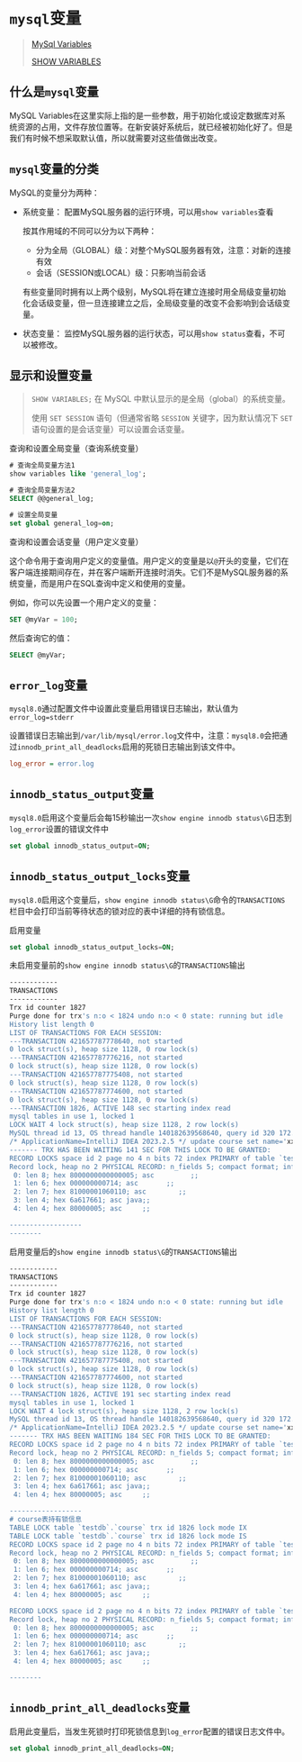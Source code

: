 # `mysql`变量

>[MySql Variables](https://blog.csdn.net/senver_wen/article/details/85773692)
>
>[SHOW VARIABLES](https://mariadb.com/kb/en/show-variables/)

## 什么是`mysql`变量

MySQL Variables在这里实际上指的是一些参数，用于初始化或设定数据库对系统资源的占用，文件存放位置等。在新安装好系统后，就已经被初始化好了。但是我们有时候不想采取默认值，所以就需要对这些值做出改变。

## `mysql`变量的分类

MySQL的变量分为两种：

- 系统变量： 配置MySQL服务器的运行环境，可以用`show variables`查看

  按其作用域的不同可以分为以下两种：

  - 分为全局（GLOBAL）级：对整个MySQL服务器有效，注意：对新的连接有效
  - 会话（SESSION或LOCAL）级：只影响当前会话

  有些变量同时拥有以上两个级别，MySQL将在建立连接时用全局级变量初始化会话级变量，但一旦连接建立之后，全局级变量的改变不会影响到会话级变量。

- 状态变量： 监控MySQL服务器的运行状态，可以用`show status`查看，不可以被修改。

## 显示和设置变量

>`SHOW VARIABLES;` 在 MySQL 中默认显示的是全局（global）的系统变量。
>
>使用 `SET SESSION` 语句（但通常省略 `SESSION` 关键字，因为默认情况下 `SET` 语句设置的是会话变量）可以设置会话变量。

查询和设置全局变量（查询系统变量）

```sql
# 查询全局变量方法1
show variables like 'general_log';

# 查询全局变量方法2
SELECT @@general_log;

# 设置全局变量
set global general_log=on;
```



查询和设置会话变量（用户定义变量）

这个命令用于查询用户定义的变量值。用户定义的变量是以`@`开头的变量，它们在客户端连接期间存在，并在客户端断开连接时消失。它们不是MySQL服务器的系统变量，而是用户在SQL查询中定义和使用的变量。

例如，你可以先设置一个用户定义的变量：

```sql
SET @myVar = 100;
```

然后查询它的值：

```sql
SELECT @myVar;
```



## `error_log`变量

`mysql8.0`通过配置文件中设置此变量启用错误日志输出，默认值为`error_log=stderr`

设置错误日志输出到`/var/lib/mysql/error.log`文件中，注意：`mysql8.0`会把通过`innodb_print_all_deadlocks`启用的死锁日志输出到该文件中。

```ini
log_error = error.log
```



## `innodb_status_output`变量

`mysql8.0`启用这个变量后会每15秒输出一次`show engine innodb status\G`日志到`log_error`设置的错误文件中

```sql
set global innodb_status_output=ON;
```



## `innodb_status_output_locks`变量

`mysql8.0`启用这个变量后，`show engine innodb status\G`命令的`TRANSACTIONS`栏目中会打印当前等待状态的锁对应的表中详细的持有锁信息。

启用变量

```sql
set global innodb_status_output_locks=ON;
```

未启用变量前的`show engine innodb status\G`的`TRANSACTIONS`输出

```bash
------------
TRANSACTIONS
------------
Trx id counter 1827
Purge done for trx's n:o < 1824 undo n:o < 0 state: running but idle
History list length 0
LIST OF TRANSACTIONS FOR EACH SESSION:
---TRANSACTION 421657787778640, not started
0 lock struct(s), heap size 1128, 0 row lock(s)
---TRANSACTION 421657787776216, not started
0 lock struct(s), heap size 1128, 0 row lock(s)
---TRANSACTION 421657787775408, not started
0 lock struct(s), heap size 1128, 0 row lock(s)
---TRANSACTION 421657787774600, not started
0 lock struct(s), heap size 1128, 0 row lock(s)
---TRANSACTION 1826, ACTIVE 148 sec starting index read
mysql tables in use 1, locked 1
LOCK WAIT 4 lock struct(s), heap size 1128, 2 row lock(s)
MySQL thread id 13, OS thread handle 140182639568640, query id 320 172.20.36.1 root updating
/* ApplicationName=IntelliJ IDEA 2023.2.5 */ update course set name='xxx' where id=5
------- TRX HAS BEEN WAITING 141 SEC FOR THIS LOCK TO BE GRANTED:
RECORD LOCKS space id 2 page no 4 n bits 72 index PRIMARY of table `testdb`.`course` trx id 1826 lock_mode X locks rec but not gap waiting
Record lock, heap no 2 PHYSICAL RECORD: n_fields 5; compact format; info bits 0
 0: len 8; hex 8000000000000005; asc         ;;
 1: len 6; hex 000000000714; asc       ;;
 2: len 7; hex 81000001060110; asc        ;;
 3: len 4; hex 6a617661; asc java;;
 4: len 4; hex 80000005; asc     ;;

------------------
--------
```

启用变量后的`show engine innodb status\G`的`TRANSACTIONS`输出

```bash
------------
TRANSACTIONS
------------
Trx id counter 1827
Purge done for trx's n:o < 1824 undo n:o < 0 state: running but idle
History list length 0
LIST OF TRANSACTIONS FOR EACH SESSION:
---TRANSACTION 421657787778640, not started
0 lock struct(s), heap size 1128, 0 row lock(s)
---TRANSACTION 421657787776216, not started
0 lock struct(s), heap size 1128, 0 row lock(s)
---TRANSACTION 421657787775408, not started
0 lock struct(s), heap size 1128, 0 row lock(s)
---TRANSACTION 421657787774600, not started
0 lock struct(s), heap size 1128, 0 row lock(s)
---TRANSACTION 1826, ACTIVE 191 sec starting index read
mysql tables in use 1, locked 1
LOCK WAIT 4 lock struct(s), heap size 1128, 2 row lock(s)
MySQL thread id 13, OS thread handle 140182639568640, query id 320 172.20.36.1 root updating
/* ApplicationName=IntelliJ IDEA 2023.2.5 */ update course set name='xxx' where id=5
------- TRX HAS BEEN WAITING 184 SEC FOR THIS LOCK TO BE GRANTED:
RECORD LOCKS space id 2 page no 4 n bits 72 index PRIMARY of table `testdb`.`course` trx id 1826 lock_mode X locks rec but not gap waiting
Record lock, heap no 2 PHYSICAL RECORD: n_fields 5; compact format; info bits 0
 0: len 8; hex 8000000000000005; asc         ;;
 1: len 6; hex 000000000714; asc       ;;
 2: len 7; hex 81000001060110; asc        ;;
 3: len 4; hex 6a617661; asc java;;
 4: len 4; hex 80000005; asc     ;;

------------------
# course表持有锁信息
TABLE LOCK table `testdb`.`course` trx id 1826 lock mode IX
TABLE LOCK table `testdb`.`course` trx id 1826 lock mode IS
RECORD LOCKS space id 2 page no 4 n bits 72 index PRIMARY of table `testdb`.`course` trx id 1826 lock mode S locks rec but not gap
Record lock, heap no 2 PHYSICAL RECORD: n_fields 5; compact format; info bits 0
 0: len 8; hex 8000000000000005; asc         ;;
 1: len 6; hex 000000000714; asc       ;;
 2: len 7; hex 81000001060110; asc        ;;
 3: len 4; hex 6a617661; asc java;;
 4: len 4; hex 80000005; asc     ;;

RECORD LOCKS space id 2 page no 4 n bits 72 index PRIMARY of table `testdb`.`course` trx id 1826 lock_mode X locks rec but not gap waiting
Record lock, heap no 2 PHYSICAL RECORD: n_fields 5; compact format; info bits 0
 0: len 8; hex 8000000000000005; asc         ;;
 1: len 6; hex 000000000714; asc       ;;
 2: len 7; hex 81000001060110; asc        ;;
 3: len 4; hex 6a617661; asc java;;
 4: len 4; hex 80000005; asc     ;;

--------
```

## `innodb_print_all_deadlocks`变量

启用此变量后，当发生死锁时打印死锁信息到`log_error`配置的错误日志文件中。

```sql
set global innodb_print_all_deadlocks=ON;
```

